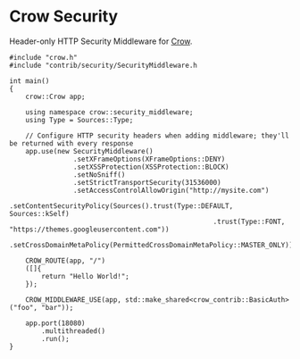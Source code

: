 Crow Security
=============

Header-only HTTP Security Middleware for [Crow](https://github.com/ipkn/crow).

    #include "crow.h"
    #include "contrib/security/SecurityMiddleware.h
    
    int main()
    {
        crow::Crow app;
        
        using namespace crow::security_middleware;
        using Type = Sources::Type;
        
        // Configure HTTP security headers when adding middleware; they'll be returned with every response
        app.use(new SecurityMiddleware()
                    .setXFrameOptions(XFrameOptions::DENY)
                    .setXSSProtection(XSSProtection::BLOCK)
                    .setNoSniff()
                    .setStrictTransportSecurity(31536000)
                    .setAccessControlAllowOrigin("http://mysite.com")
                    .setContentSecurityPolicy(Sources().trust(Type::DEFAULT, Sources::kSelf)
                                                       .trust(Type::FONT, "https://themes.googleusercontent.com"))
                    .setCrossDomainMetaPolicy(PermittedCrossDomainMetaPolicy::MASTER_ONLY));
    	
        CROW_ROUTE(app, "/")
        ([]{
            return "Hello World!";
        });
    
        CROW_MIDDLEWARE_USE(app, std::make_shared<crow_contrib::BasicAuth>("foo", "bar"));

        app.port(18080)
            .multithreaded()
            .run();
    }
